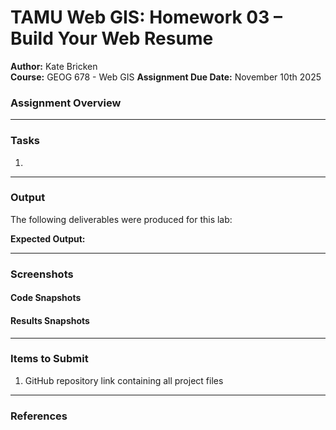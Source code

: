 # TAMU Web GIS: Homework 03 – Build Your Web Resume

**Author:** Kate Bricken  
**Course:** GEOG 678 - Web GIS
**Assignment Due Date:** November 10th 2025

### Assignment Overview


---

### Tasks
1. 


---

### Output
The following deliverables were produced for this lab:


**Expected Output:**  


---

### Screenshots

#### Code Snapshots


#### Results Snapshots


---

### Items to Submit
1. GitHub repository link containing all project files   

---

### References